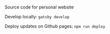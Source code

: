 Source code for personal website

Develop locally: `gatsby develop`

Deploy updates on Github pages: `npm run deploy`
